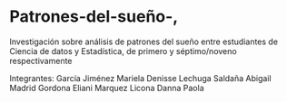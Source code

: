 # Patrones-del-sueño-,
Investigación sobre análisis de patrones del sueño entre estudiantes de Ciencia de datos y Estadística, de primero y séptimo/noveno respectivamente

Integrantes: 
García Jiménez Mariela Denisse  Lechuga Saldaña Abigail	Madrid Gordona Eliani     Marquez Licona Danna Paola 


